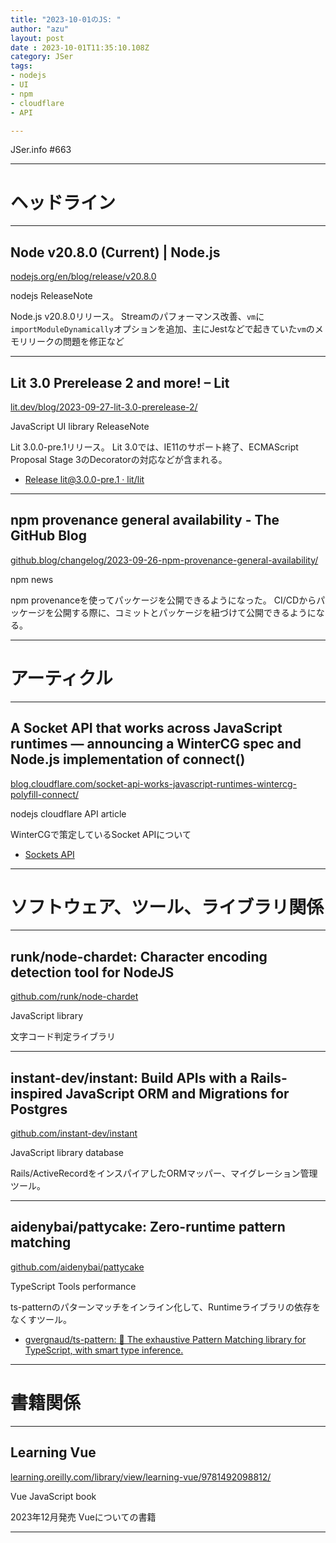 ```yaml
---
title: "2023-10-01のJS: "
author: "azu"
layout: post
date : 2023-10-01T11:35:10.108Z
category: JSer
tags:
- nodejs
- UI
- npm
- cloudflare
- API

---
```


JSer.info #663

----

<h1 class="site-genre">ヘッドライン</h1>

----

## Node v20.8.0 (Current) | Node.js
[nodejs.org/en/blog/release/v20.8.0](https://nodejs.org/en/blog/release/v20.8.0 "Node v20.8.0 (Current) | Node.js")
<p class="jser-tags jser-tag-icon"><span class="jser-tag">nodejs</span> <span class="jser-tag">ReleaseNote</span></p>

Node.js v20.8.0リリース。
Streamのパフォーマンス改善、`vm`に`importModuleDynamically`オプションを追加、主にJestなどで起きていた`vm`のメモリリークの問題を修正など


----

## Lit 3.0 Prerelease 2 and more! – Lit
[lit.dev/blog/2023-09-27-lit-3.0-prerelease-2/](https://lit.dev/blog/2023-09-27-lit-3.0-prerelease-2/ "Lit 3.0 Prerelease 2 and more! – Lit")
<p class="jser-tags jser-tag-icon"><span class="jser-tag">JavaScript</span> <span class="jser-tag">UI</span> <span class="jser-tag">library</span> <span class="jser-tag">ReleaseNote</span></p>

Lit 3.0.0-pre.1リリース。
Lit 3.0では、IE11のサポート終了、ECMAScript Proposal Stage 3のDecoratorの対応などが含まれる。

- [Release lit@3.0.0-pre.1 · lit/lit](https://github.com/lit/lit/releases/tag/lit%403.0.0-pre.1 "Release lit@3.0.0-pre.1 · lit/lit")

----

## npm provenance general availability - The GitHub Blog
[github.blog/changelog/2023-09-26-npm-provenance-general-availability/](https://github.blog/changelog/2023-09-26-npm-provenance-general-availability/ "npm provenance general availability - The GitHub Blog")
<p class="jser-tags jser-tag-icon"><span class="jser-tag">npm</span> <span class="jser-tag">news</span></p>

npm provenanceを使ってパッケージを公開できるようになった。
CI/CDからパッケージを公開する際に、コミットとパッケージを紐づけて公開できるようになる。


----
<h1 class="site-genre">アーティクル</h1>

----

## A Socket API that works across JavaScript runtimes — announcing a WinterCG spec and Node.js implementation of connect()
[blog.cloudflare.com/socket-api-works-javascript-runtimes-wintercg-polyfill-connect/](https://blog.cloudflare.com/socket-api-works-javascript-runtimes-wintercg-polyfill-connect/ "A Socket API that works across JavaScript runtimes — announcing a WinterCG spec and Node.js implementation of connect()")
<p class="jser-tags jser-tag-icon"><span class="jser-tag">nodejs</span> <span class="jser-tag">cloudflare</span> <span class="jser-tag">API</span> <span class="jser-tag">article</span></p>

WinterCGで策定しているSocket APIについて

- [Sockets API](https://sockets-api.proposal.wintercg.org/ "Sockets API")

----
<h1 class="site-genre">ソフトウェア、ツール、ライブラリ関係</h1>

----

## runk/node-chardet: Character encoding detection tool for NodeJS
[github.com/runk/node-chardet](https://github.com/runk/node-chardet "runk/node-chardet: Character encoding detection tool for NodeJS")
<p class="jser-tags jser-tag-icon"><span class="jser-tag">JavaScript</span> <span class="jser-tag">library</span></p>

文字コード判定ライブラリ


----

## instant-dev/instant: Build APIs with a Rails-inspired JavaScript ORM and Migrations for Postgres
[github.com/instant-dev/instant](https://github.com/instant-dev/instant "instant-dev/instant: Build APIs with a Rails-inspired JavaScript ORM and Migrations for Postgres")
<p class="jser-tags jser-tag-icon"><span class="jser-tag">JavaScript</span> <span class="jser-tag">library</span> <span class="jser-tag">database</span></p>

Rails/ActiveRecordをインスパイアしたORMマッパー、マイグレーション管理ツール。


----

## aidenybai/pattycake: Zero-runtime pattern matching
[github.com/aidenybai/pattycake](https://github.com/aidenybai/pattycake "aidenybai/pattycake: Zero-runtime pattern matching")
<p class="jser-tags jser-tag-icon"><span class="jser-tag">TypeScript</span> <span class="jser-tag">Tools</span> <span class="jser-tag">performance</span></p>

ts-patternのパターンマッチをインライン化して、Runtimeライブラリの依存をなくすツール。

- [gvergnaud/ts-pattern: 🎨 The exhaustive Pattern Matching library for TypeScript, with smart type inference.](https://github.com/gvergnaud/ts-pattern "gvergnaud/ts-pattern: 🎨 The exhaustive Pattern Matching library for TypeScript, with smart type inference.")

----
<h1 class="site-genre">書籍関係</h1>

----

## Learning Vue
[learning.oreilly.com/library/view/learning-vue/9781492098812/](https://learning.oreilly.com/library/view/learning-vue/9781492098812/ "Learning Vue")
<p class="jser-tags jser-tag-icon"><span class="jser-tag">Vue</span> <span class="jser-tag">JavaScript</span> <span class="jser-tag">book</span></p>

2023年12月発売
Vueについての書籍


----
